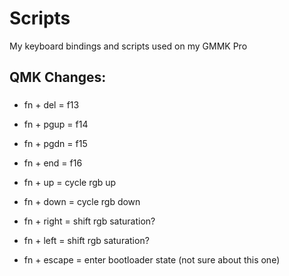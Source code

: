 # Scripts
My keyboard bindings and scripts used on my GMMK Pro

## QMK Changes:

### 
* fn + del = f13
* fn + pgup = f14
* fn + pgdn = f15
* fn + end = f16

* fn + up = cycle rgb up
* fn + down = cycle rgb down
* fn + right = shift rgb saturation?
* fn + left = shift rgb saturation?

* fn + escape = enter bootloader state (not sure about this one)
